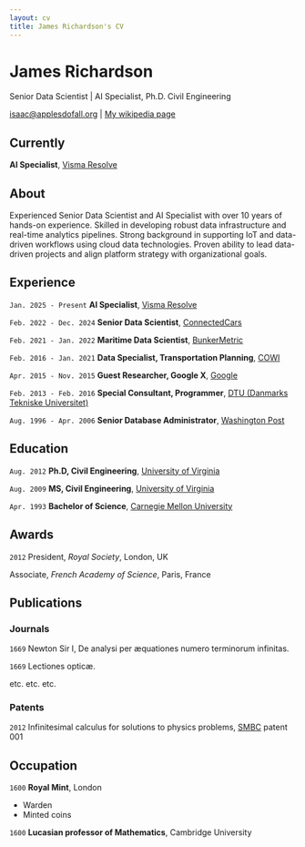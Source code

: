 ```yaml
---
layout: cv
title: James Richardson's CV
---
```

# James Richardson
Senior Data Scientist | AI Specialist, Ph.D. Civil Engineering

<div id="webaddress">
<a href="isaac@applesdofall.org">isaac@applesdofall.org</a>
| <a href="http://en.wikipedia.org/wiki/Isaac_Newton">My wikipedia page</a>
</div>


## Currently

__AI Specialist__, <a href="https://resolve.visma.com/">Visma Resolve</a>

## About

Experienced Senior Data Scientist and AI Specialist with over 10 years of hands-on experience. Skilled in developing robust data
infrastructure and real-time analytics pipelines. Strong background in supporting IoT and data-driven workflows
using cloud data technologies. Proven ability to lead data-driven projects and align platform strategy with organizational goals.

## Experience

`Jan. 2025 - Present`
__AI Specialist__, <a href="https://resolve.visma.com/">Visma Resolve</a>

`Feb. 2022 - Dec. 2024`
__Senior Data Scientist__, <a href="https://connectedcars.io">ConnectedCars</a>

`Feb. 2021 - Jan. 2022`
__Maritime Data Scientist__, <a href="https://thehub.io/startups/bunkermetric">BunkerMetric</a>

`Feb. 2016 - Jan. 2021`
__Data Specialist, Transportation Planning__, <a href="https://cowi.com">COWI</a>

`Apr. 2015 - Nov. 2015`
__Guest Researcher, Google X__, <a href="https://google.com">Google</a>

`Feb. 2013 - Feb. 2016`
__Special Consultant, Programmer__, <a href="https://dtu.dk">DTU (Danmarks Tekniske Universitet)</a>

`Aug. 1996 - Apr. 2006`
__Senior Database Administrator__, <a href="https://washingtonpost.com">Washington Post</a>


## Education

`Aug. 2012`
__Ph.D, Civil Engineering__, <a href="https://engineering.virginia.edu/">University of Virginia</a>

`Aug. 2009`
__MS, Civil Engineering__, <a href="https://engineering.virginia.edu/">University of Virginia</a>

`Apr. 1993`
__Bachelor of Science__, <a href="https://cmu.edu/">Carnegie Mellon University</a>


## Awards

`2012`
President, *Royal Society*, London, UK

Associate, *French Academy of Science*, Paris, France



## Publications

<!-- A list is also available [online](http://scholar.google.co.uk/citations?user=LTOTl0YAAAAJ) -->

### Journals

`1669`
Newton Sir I, De analysi per æquationes numero terminorum infinitas. 

`1669`
Lectiones opticæ.

etc. etc. etc.

### Patents

`2012`
Infinitesimal calculus for solutions to physics problems, [SMBC](http://www.techdirt.com/articles/20121011/09312820678/if-patents-had-been-around-time-newton.shtml) patent 001


## Occupation

`1600`
__Royal Mint__, London

- Warden
- Minted coins

`1600`
__Lucasian professor of Mathematics__, Cambridge University



<!-- ### Footer

Last updated: May 2013 -->


